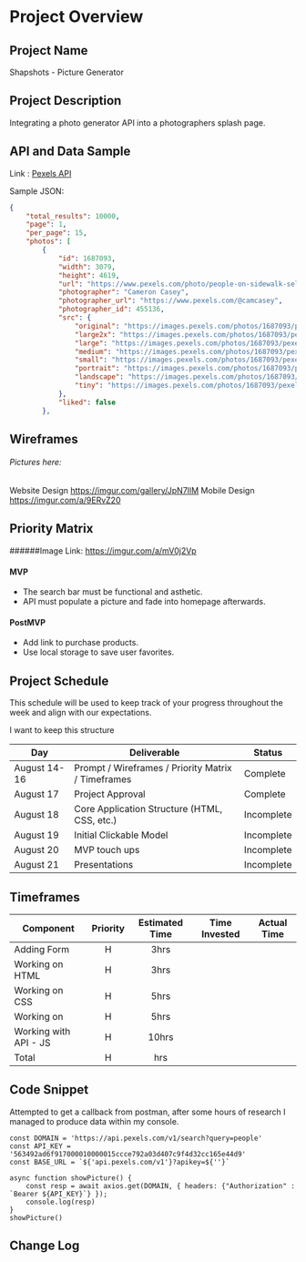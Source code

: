 # Project Overview

## Project Name

Shapshots - Picture Generator	
## Project Description

Integrating a photo generator API into a photographers splash page. 

## API and Data Sample
Link : [Pexels API](https://www.pexels.com/api/documentation/)

Sample JSON:
```json
{
    "total_results": 10000,
    "page": 1,
    "per_page": 15,
    "photos": [
        {
            "id": 1687093,
            "width": 3079,
            "height": 4619,
            "url": "https://www.pexels.com/photo/people-on-sidewalk-selective-focal-photo-1687093/",
            "photographer": "Cameron Casey",
            "photographer_url": "https://www.pexels.com/@camcasey",
            "photographer_id": 455136,
            "src": {
                "original": "https://images.pexels.com/photos/1687093/pexels-photo-1687093.jpeg",
                "large2x": "https://images.pexels.com/photos/1687093/pexels-photo-1687093.jpeg?auto=compress&cs=tinysrgb&dpr=2&h=650&w=940",
                "large": "https://images.pexels.com/photos/1687093/pexels-photo-1687093.jpeg?auto=compress&cs=tinysrgb&h=650&w=940",
                "medium": "https://images.pexels.com/photos/1687093/pexels-photo-1687093.jpeg?auto=compress&cs=tinysrgb&h=350",
                "small": "https://images.pexels.com/photos/1687093/pexels-photo-1687093.jpeg?auto=compress&cs=tinysrgb&h=130",
                "portrait": "https://images.pexels.com/photos/1687093/pexels-photo-1687093.jpeg?auto=compress&cs=tinysrgb&fit=crop&h=1200&w=800",
                "landscape": "https://images.pexels.com/photos/1687093/pexels-photo-1687093.jpeg?auto=compress&cs=tinysrgb&fit=crop&h=627&w=1200",
                "tiny": "https://images.pexels.com/photos/1687093/pexels-photo-1687093.jpeg?auto=compress&cs=tinysrgb&dpr=1&fit=crop&h=200&w=280"
            },
            "liked": false
        },

```

## Wireframes
###### Pictures here:
Website Design  https://imgur.com/gallery/JpN7IlM
Mobile Design https://imgur.com/a/9ERvZ20


## Priority Matrix
######Image Link:  https://imgur.com/a/mV0j2Vp


#### MVP 

- The search bar must be functional and asthetic.
- API must populate a picture and fade into homepage afterwards.

#### PostMVP  

- Add link to purchase products.
- Use local storage to save user favorites.

## Project Schedule

This schedule will be used to keep track of your progress throughout the week and align with our expectations.  

I want to keep this structure 

|  Day | Deliverable | Status
|---|---| ---|
|August 14-16| Prompt / Wireframes / Priority Matrix / Timeframes | Complete
|August 17| Project Approval | Complete
|August 18| Core Application Structure (HTML, CSS, etc.) | Incomplete
|August 19| Initial Clickable Model  | Incomplete
|August 20| MVP touch ups | Incomplete
|August 21| Presentations | Incomplete


## Timeframes

| Component | Priority | Estimated Time | Time Invested | Actual Time |
| --- | :---: |  :---: | :---: | :---: |
| Adding Form | H | 3hrs| |   |
| Working on HTML | H | 3hrs|  |   |
| Working on CSS | H | 5hrs|  |  |
| Working on  | H | 5hrs|  |  |
| Working with API - JS| H | 10hrs|  |  |
| Total | H | hrs|  |  |

## Code Snippet 
Attempted to get a callback from postman, after some hours of research I managed to produce data within my console.

```
const DOMAIN = 'https://api.pexels.com/v1/search?query=people' 
const API_KEY = '563492ad6f917000010000015ccce792a03d407c9f4d32cc165e44d9'
const BASE_URL = `${'api.pexels.com/v1'}?apikey=${''}`

async function showPicture() {
    const resp = await axios.get(DOMAIN, { headers: {"Authorization" : `Bearer ${API_KEY}`} });
    console.log(resp)
}
showPicture()
```

## Change Log
  

